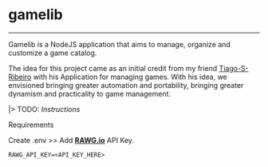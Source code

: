# gamelib

---------

Gamelib is a NodeJS application that aims to manage, organize and customize a game catalog.

The idea for this project came as an initial credit from my friend [Tiago-S-Ribeiro](https://github.com/Tiago-S-Ribeiro) with his Application for managing games. With his idea, we envisioned bringing greater automation and portability, bringing greater dynamism and practicality to game management.

|> TODO: *Instructions*

Requirements

Create .env >> Add **[RAWG.io](https://rawg.io/)** API Key.

`RAWG_API_KEY=<API_KEY_HERE>`

